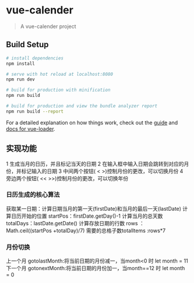 # vue-calender

> A vue-calender project

## Build Setup

``` bash
# install dependencies
npm install

# serve with hot reload at localhost:8080
npm run dev

# build for production with minification
npm run build

# build for production and view the bundle analyzer report
npm run build --report
```

For a detailed explanation on how things work, check out the [guide](http://vuejs-templates.github.io/webpack/) and [docs for vue-loader](http://vuejs.github.io/vue-loader).

## 实现功能
1 生成当月的日历，并且标记当天的日期
2 在输入框中输入日期会跳转到对应的月份，并标记输入的日期
3 中间两个按钮( < >)控制月份的更改，可以切换月份
4 旁边两个按钮( << >>)控制月份的更改，可以切换年份

### 日历生成的核心算法
获取某一日期：计算日期当月的第一天(firstDate)和当月的最后一天(lastDate)
计算日历开始的位置 startPos：firstDate.getDay()-1
计算当月的总天数 totalDays：lastDate.getDate()
计算存放日期的行数 rows ：Math.ceil((startPos +totalDay)/7)
需要的总格子数totalItems :rows*7

### 月份切换
上一个月 gotolastMonth:将当前日期的月份减一，当month<0 时 let month = 11
下一个月 gotonextMonth:将当前日期的月份加一，当month==12 时 let month = 0

